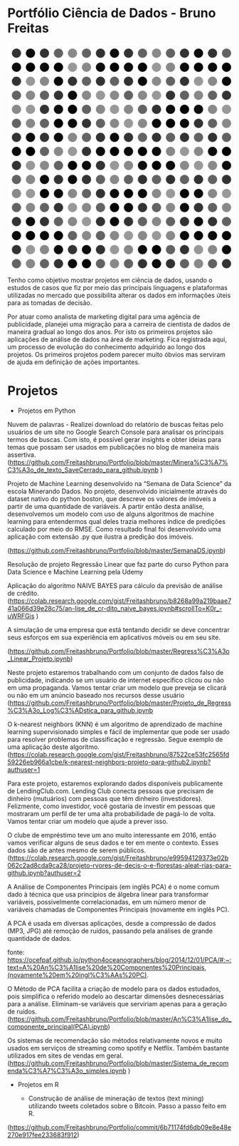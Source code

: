 # Portfólio Ciência de Dados - Bruno Freitas


![comportamento de dados apos analise](https://github.com/Freitashbruno/Portfolio/blob/master/Hilbert_Curve_Animation.gif)

Tenho como objetivo mostrar projetos em ciência de dados, usando o estudos de casos que fiz por meio das principais linguagens e plataformas utilizadas no mercado que possibilita alterar os dados em informações úteis para as tomadas de decisão.

 Por atuar como analista de marketing digital para uma agência de publicidade, planejei uma migração para a carreira de cientista de dados de maneira gradual ao longo dos anos. Por isto os primeiros projetos são aplicações de análise de dados na área de marketing. Fica registrada aqui, um processo de evolução do conhecimento adquirido ao longo dos projetos. Os primeiros projetos podem parecer muito óbvios mas serviram de ajuda em definição de ações importantes.
# Projetos
* Projetos em Python

Nuvem de palavras  -  Realizei download do relatório de buscas feitas pelo usuários de um  site no Google Search Console para analisar os principais termos de buscas. Com isto, é possível gerar insights e obter  ideias para temas que possam ser usados em  publicações no blog de maneira mais assertiva.
(https://github.com/Freitashbruno/Portfolio/blob/master/Minera%C3%A7%C3%A3o_de_texto_SaveCerrado_para_github.ipynb )

Projeto de Machine Learning desenvolvido na “Semana de Data Science” da escola Minerando Dados. No projeto, desenvolvido inicialmente através do dataset nativo do python boston, que descreve os valores de imóveis a partir de uma quantidade de variáveis. A partir então desta análise, desenvolvemos um modelo com uso de alguns algoritmos de machine learning para entendermos qual deles trazia melhores índice de predições calculado por meio do RMSE. Como resultado final foi desenvolvido uma aplicação com extensão .py que ilustra a predição dos imóveis.

(https://github.com/Freitashbruno/Portfolio/blob/master/SemanaDS.ipynb)

Resolução de  projeto  Regressão Linear  que faz parte do curso  Python para Data Science e Machine Learning pela Udemy

Aplicação do algoritmo NAIVE BAYES para cálculo da previsão de análise de crédito.
(https://colab.research.google.com/gist/Freitashbruno/b8268a99a219baae741a066d39e28c75/an-lise_de_cr-dito_naive_bayes.ipynb#scrollTo=K0r_-uWRFGis )

A simulação de uma empresa que está tentando decidir se deve concentrar seus esforços em sua experiência em aplicativos móveis ou em seu site.

(https://github.com/Freitashbruno/Portfolio/blob/master/Regress%C3%A3o_Linear_Projeto.ipynb)

Neste projeto estaremos trabalhando com um conjunto de dados falso de publicidade, indicando se um usuário de internet específico clicou ou não em uma propaganda. Vamos tentar criar um modelo que preveja se clicará ou não em um anúncio baseado nos recursos desse usuário
(https://github.com/Freitashbruno/Portfolio/blob/master/Projeto_de_Regress%C3%A3o_Log%C3%ADstica_para_github.ipynb 

O k-nearest neighbors (KNN) é um algoritmo de aprendizado de machine learning supervisionado simples e fácil de implementar que pode ser usado para resolver problemas de classificação e regressão. Segue exemplo de uma aplicação deste algoritmo.
(https://colab.research.google.com/gist/Freitashbruno/87522ce53fc2565fd59226eb966a1cbe/k-nearest-neighbors-projeto-para-github2.ipynb?authuser=1 

Para este projeto, estaremos explorando dados disponíveis publicamente de LendingClub.com. Lending Club conecta pessoas que precisam de dinheiro (mutuários) com pessoas que têm dinheiro (investidores). Felizmente, como investidor, você gostaria de investir em pessoas que mostraram um perfil de ter uma alta probabilidade de pagá-lo de volta. Vamos tentar criar um modelo que ajude a prever isso.

O clube de empréstimo teve um ano muito interessante em 2016, então vamos verificar alguns de seus dados e ter em mente o contexto. Esses dados são de antes mesmo de serem públicos.
(https://colab.research.google.com/gist/Freitashbruno/e99594129373e02b062c2ad8cda9ca28/projeto-rvores-de-decis-o-e-florestas-aleat-rias-para-github.ipynb?authuser=2 



A Análise de Componentes Principais (em inglês PCA) é o nome comum dado à técnica que usa princípios de álgebra linear para transformar variáveis, possivelmente correlacionadas, em um número menor de variáveis chamadas de Componentes Principais (novamente em inglês PC).

A PCA é usada em diversas aplicações, desde a compressão de dados (MP3, JPG) até remoção de ruídos, passando pela análises de grande quantidade de dados.

fonte: https://ocefpaf.github.io/python4oceanographers/blog/2014/12/01/PCA/#:~:text=A%20An%C3%A1lise%20de%20Componentes%20Principais,(novamente%20em%20ingl%C3%AAs%20PC).

O Método de PCA facilita a criação de modelo para os dados estudados, pois simplifica o referido modelo ao descartar dimensões desnecessárias para a análise. Eliminam-se variáveis que serviriam apenas para a geração de ruídos.
(https://github.com/Freitashbruno/Portfolio/blob/master/An%C3%A1lise_do_componente_principal(PCA).ipynb)

Os sistemas de recomendação são métodos relativamente novos e muito usados em serviços de streaming como spotify e Netflix. Também bastante utilizados em sites de vendas em geral.
(https://github.com/Freitashbruno/Portfolio/blob/master/Sistema_de_recomenda%C3%A7%C3%A3o_simples.ipynb )

* Projetos em  R

  * Construção de análise de mineração de textos (text mining) utilizando tweets coletados sobre o Bitcoin. Passo a passo feito em R.

(https://github.com/Freitashbruno/Portfolio/commit/6b71174fd6db09e8e48e270e917fee233683f912)
